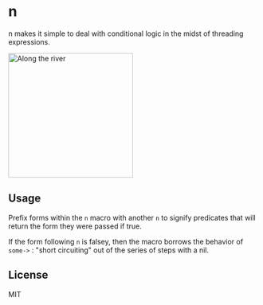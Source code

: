 # n

n makes it simple to deal with conditional logic in the midst of threading expressions.

<img src="http://www.csstoday.com/UploadFiles/Multimedia/2015/4/201504161045388080.jpg"
 alt="Along the river" height="250" />

## Usage

Prefix forms within the `n` macro with another `n` to signify predicates that will return the form they were passed if true. 

If the form following `n` is falsey, then the macro borrows the behavior of `some->` : "short circuiting" out of the series of steps with a nil. 

## License

MIT
